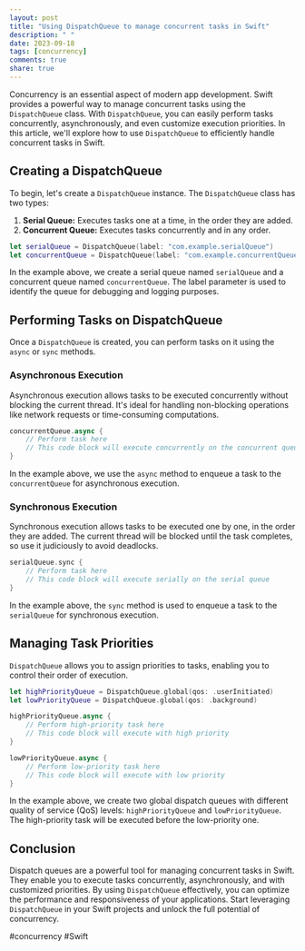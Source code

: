 ```yaml
---
layout: post
title: "Using DispatchQueue to manage concurrent tasks in Swift"
description: " "
date: 2023-09-18
tags: [concurrency]
comments: true
share: true
---
```


Concurrency is an essential aspect of modern app development. Swift provides a powerful way to manage concurrent tasks using the `DispatchQueue` class. With `DispatchQueue`, you can easily perform tasks concurrently, asynchronously, and even customize execution priorities. In this article, we'll explore how to use `DispatchQueue` to efficiently handle concurrent tasks in Swift.

## Creating a DispatchQueue

To begin, let's create a `DispatchQueue` instance. The `DispatchQueue` class has two types:

1. **Serial Queue:** Executes tasks one at a time, in the order they are added.
2. **Concurrent Queue:** Executes tasks concurrently and in any order.

```swift
let serialQueue = DispatchQueue(label: "com.example.serialQueue")
let concurrentQueue = DispatchQueue(label: "com.example.concurrentQueue", attributes: .concurrent)
```

In the example above, we create a serial queue named `serialQueue` and a concurrent queue named `concurrentQueue`. The label parameter is used to identify the queue for debugging and logging purposes.

## Performing Tasks on DispatchQueue

Once a `DispatchQueue` is created, you can perform tasks on it using the `async` or `sync` methods.

### Asynchronous Execution

Asynchronous execution allows tasks to be executed concurrently without blocking the current thread. It's ideal for handling non-blocking operations like network requests or time-consuming computations.

```swift
concurrentQueue.async {
    // Perform task here
    // This code block will execute concurrently on the concurrent queue
}
```

In the example above, we use the `async` method to enqueue a task to the `concurrentQueue` for asynchronous execution.

### Synchronous Execution

Synchronous execution allows tasks to be executed one by one, in the order they are added. The current thread will be blocked until the task completes, so use it judiciously to avoid deadlocks.

```swift
serialQueue.sync {
    // Perform task here
    // This code block will execute serially on the serial queue
}
```

In the example above, the `sync` method is used to enqueue a task to the `serialQueue` for synchronous execution.

## Managing Task Priorities

`DispatchQueue` allows you to assign priorities to tasks, enabling you to control their order of execution.

```swift
let highPriorityQueue = DispatchQueue.global(qos: .userInitiated)
let lowPriorityQueue = DispatchQueue.global(qos: .background)

highPriorityQueue.async {
    // Perform high-priority task here
    // This code block will execute with high priority
}

lowPriorityQueue.async {
    // Perform low-priority task here
    // This code block will execute with low priority
}
```

In the example above, we create two global dispatch queues with different quality of service (QoS) levels: `highPriorityQueue` and `lowPriorityQueue`. The high-priority task will be executed before the low-priority one.

## Conclusion

Dispatch queues are a powerful tool for managing concurrent tasks in Swift. They enable you to execute tasks concurrently, asynchronously, and with customized priorities. By using `DispatchQueue` effectively, you can optimize the performance and responsiveness of your applications. Start leveraging `DispatchQueue` in your Swift projects and unlock the full potential of concurrency.

#concurrency #Swift